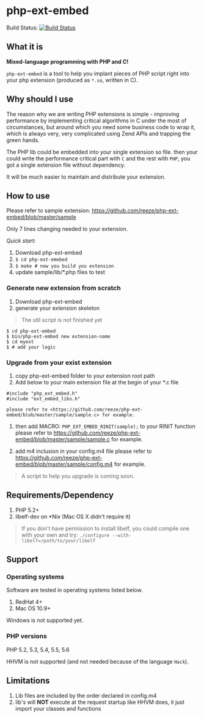 php-ext-embed
=============

Build Status: [![Build Status](https://secure.travis-ci.org/reeze/php-ext-embed.png)](http://travis-ci.org/reeze/php-ext-embed)

## What it is

**Mixed-language programming with PHP and C!**

`php-ext-embed` is a tool to help you implant pieces of PHP script right into
your php extension (produced as `*.so`, written in C).

## Why should I use

The reason why we are writing PHP extensions is simple - improving performance
by implementing critical algorithms in C under the most of circumstances, but
around which you need some business code to wrap it, which is always very, very
complicated using Zend APIs and trapping the green hands.

The PHP lib could be embedded into your single extension so file.
then your could write the performance critical part with `C` and the rest
with `PHP`, you got a single extension file without dependency.

It will be much easier to maintain and distribute your extension.

## How to use

Please refer to sample extension: <https://github.com/reeze/php-ext-embed/blob/master/sample>

Only 7 lines changing needed to your extension.

*Quick start:*

1. Download php-ext-embed
1. `$ cd php-ext-emebed`
1. `$ make # now you build you extension`
1. update sample/lib/\*.php files to test

### Generate new extension from scratch

1. Download php-ext-embed
1. generate your extension skeleton

> The util script is not finished yet

```
$ cd php-ext-embed
$ bin/php-ext-embed new extension-name
$ cd myext
$ # add your logic
```

### Upgrade from your exist extension

1. copy php-ext-embed folder to your extension root path
1. Add below to your main extension file at the begin of your *.c file

```
#include "php_ext_embed.h"
#include "ext_embed_libs.h"
```
    please refer to <https://github.com/reeze/php-ext-embed/blob/master/sample/sample.c> for example.

1. then add MACRO: `PHP_EXT_EMBED_RINIT(sample);` to your RINIT function
    please refer to <https://github.com/reeze/php-ext-embed/blob/master/sample/sample.c> for example.

1. add m4 inclusion in your config.m4 file
    please refer to <https://github.com/reeze/php-ext-embed/blob/master/sample/config.m4> for example.

> A script to help you upgrade is coming soon.

## Requirements/Dependency

1. PHP 5.2+
1. libelf-dev on *Nix (Mac OS X didn't require it)

> If you don't have permission to install libelf, you could compile one with your own
> and try: `./configure --with-libelf=/path/to/your/libelf`

## Support

### Operating systems

Software are tested in operating systems listed below.

1. RedHat 4+
2. Mac OS 10.9+

Windows is not supported yet.

### PHP versions

PHP 5.2, 5.3, 5.4, 5.5, 5.6

HHVM is not supported (and not needed because of the language `Hack`).

## Limitations

1. Lib files are included by the order declared in config.m4
1. lib's will **NOT** execute at the request startup like HHVM does,
   it just import your classes and functions
